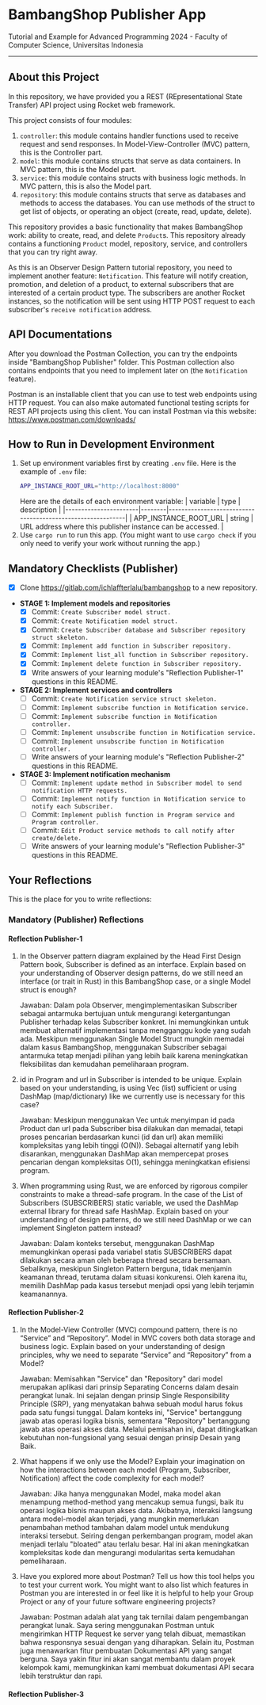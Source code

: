 # BambangShop Publisher App
Tutorial and Example for Advanced Programming 2024 - Faculty of Computer Science, Universitas Indonesia

---

## About this Project
In this repository, we have provided you a REST (REpresentational State Transfer) API project using Rocket web framework.

This project consists of four modules:
1.  `controller`: this module contains handler functions used to receive request and send responses.
    In Model-View-Controller (MVC) pattern, this is the Controller part.
2.  `model`: this module contains structs that serve as data containers.
    In MVC pattern, this is the Model part.
3.  `service`: this module contains structs with business logic methods.
    In MVC pattern, this is also the Model part.
4.  `repository`: this module contains structs that serve as databases and methods to access the databases.
    You can use methods of the struct to get list of objects, or operating an object (create, read, update, delete).

This repository provides a basic functionality that makes BambangShop work: ability to create, read, and delete `Product`s.
This repository already contains a functioning `Product` model, repository, service, and controllers that you can try right away.

As this is an Observer Design Pattern tutorial repository, you need to implement another feature: `Notification`.
This feature will notify creation, promotion, and deletion of a product, to external subscribers that are interested of a certain product type.
The subscribers are another Rocket instances, so the notification will be sent using HTTP POST request to each subscriber's `receive notification` address.

## API Documentations

After you download the Postman Collection, you can try the endpoints inside "BambangShop Publisher" folder.
This Postman collection also contains endpoints that you need to implement later on (the `Notification` feature).

Postman is an installable client that you can use to test web endpoints using HTTP request.
You can also make automated functional testing scripts for REST API projects using this client.
You can install Postman via this website: https://www.postman.com/downloads/

## How to Run in Development Environment
1.  Set up environment variables first by creating `.env` file.
    Here is the example of `.env` file:
    ```bash
    APP_INSTANCE_ROOT_URL="http://localhost:8000"
    ```
    Here are the details of each environment variable:
    | variable              | type   | description                                                |
    |-----------------------|--------|------------------------------------------------------------|
    | APP_INSTANCE_ROOT_URL | string | URL address where this publisher instance can be accessed. |
2.  Use `cargo run` to run this app.
    (You might want to use `cargo check` if you only need to verify your work without running the app.)

## Mandatory Checklists (Publisher)
-   [x] Clone https://gitlab.com/ichlaffterlalu/bambangshop to a new repository.
-   **STAGE 1: Implement models and repositories**
    -   [x] Commit: `Create Subscriber model struct.`
    -   [x] Commit: `Create Notification model struct.`
    -   [x] Commit: `Create Subscriber database and Subscriber repository struct skeleton.`
    -   [x] Commit: `Implement add function in Subscriber repository.`
    -   [x] Commit: `Implement list_all function in Subscriber repository.`
    -   [x] Commit: `Implement delete function in Subscriber repository.`
    -   [x] Write answers of your learning module's "Reflection Publisher-1" questions in this README.
-   **STAGE 2: Implement services and controllers**
    -   [ ] Commit: `Create Notification service struct skeleton.`
    -   [ ] Commit: `Implement subscribe function in Notification service.`
    -   [ ] Commit: `Implement subscribe function in Notification controller.`
    -   [ ] Commit: `Implement unsubscribe function in Notification service.`
    -   [ ] Commit: `Implement unsubscribe function in Notification controller.`
    -   [ ] Write answers of your learning module's "Reflection Publisher-2" questions in this README.
-   **STAGE 3: Implement notification mechanism**
    -   [ ] Commit: `Implement update method in Subscriber model to send notification HTTP requests.`
    -   [ ] Commit: `Implement notify function in Notification service to notify each Subscriber.`
    -   [ ] Commit: `Implement publish function in Program service and Program controller.`
    -   [ ] Commit: `Edit Product service methods to call notify after create/delete.`
    -   [ ] Write answers of your learning module's "Reflection Publisher-3" questions in this README.

## Your Reflections
This is the place for you to write reflections:

### Mandatory (Publisher) Reflections

#### Reflection Publisher-1
1. In the Observer pattern diagram explained by the Head First Design Pattern book, Subscriber is defined as an interface. 
Explain based on your understanding of Observer design patterns, do we still need an interface (or trait in Rust) in this 
BambangShop case, or a single Model struct is enough?

    Jawaban: Dalam pola Observer, mengimplementasikan Subscriber sebagai antarmuka bertujuan untuk mengurangi ketergantungan 
Publisher terhadap kelas Subscriber konkret. Ini memungkinkan untuk membuat alternatif implementasi tanpa mengganggu kode 
yang sudah ada. Meskipun menggunakan Single Model Struct mungkin memadai dalam kasus BambangShop, menggunakan Subscriber 
sebagai antarmuka tetap menjadi pilihan yang lebih baik karena meningkatkan fleksibilitas dan kemudahan pemeliharaan program.

2. id in Program and url in Subscriber is intended to be unique. Explain based on your understanding, is using Vec (list) 
sufficient or using DashMap (map/dictionary) like we currently use is necessary for this case?

   Jawaban: Meskipun menggunakan Vec untuk menyimpan id pada Product dan url pada Subscriber bisa dilakukan dan memadai, 
   tetapi proses pencarian berdasarkan kunci (id dan url) akan memiliki kompleksitas yang lebih tinggi (O(N)). Sebagai alternatif 
   yang lebih disarankan, menggunakan DashMap akan mempercepat proses pencarian dengan kompleksitas O(1), sehingga meningkatkan 
   efisiensi program.

3. When programming using Rust, we are enforced by rigorous compiler constraints to make a thread-safe program. In the case 
of the List of Subscribers (SUBSCRIBERS) static variable, we used the DashMap external library for thread safe HashMap. 
Explain based on your understanding of design patterns, do we still need DashMap or we can implement Singleton pattern instead?

    Jawaban: Dalam konteks tersebut, menggunakan DashMap memungkinkan operasi pada variabel statis SUBSCRIBERS dapat dilakukan 
secara aman oleh beberapa thread secara bersamaan. Sebaliknya, meskipun Singleton Pattern berguna, tidak menjamin keamanan 
thread, terutama dalam situasi konkurensi. Oleh karena itu, memilih DashMap pada kasus tersebut menjadi opsi yang lebih terjamin keamanannya.

#### Reflection Publisher-2
1. In the Model-View Controller (MVC) compound pattern, there is no “Service” and “Repository”. Model in MVC covers both 
data storage and business logic. Explain based on your understanding of design principles, why we need to separate “Service” 
and “Repository” from a Model?

    Jawaban: Memisahkan "Service" dan "Repository" dari model merupakan aplikasi dari prinsip Separating Concerns dalam desain 
perangkat lunak. Ini sejalan dengan prinsip Single Responsibility Principle (SRP), yang menyatakan bahwa sebuah modul harus 
fokus pada satu fungsi tunggal. Dalam konteks ini, "Service" bertanggung jawab atas operasi logika bisnis, sementara "Repository" 
bertanggung jawab atas operasi akses data. Melalui pemisahan ini, dapat ditingkatkan kebutuhan non-fungsional yang sesuai 
dengan prinsip Desain yang Baik.

2. What happens if we only use the Model? Explain your imagination on how the interactions between each model (Program, Subscriber, Notification) 
affect the code complexity for each model?

    Jawaban: Jika hanya menggunakan Model, maka model akan menampung method-method yang mencakup semua fungsi, baik itu operasi 
logika bisnis maupun akses data. Akibatnya, interaksi langsung antara model-model akan terjadi, yang mungkin memerlukan 
penambahan method tambahan dalam model untuk mendukung interaksi tersebut. Seiring dengan perkembangan program, model akan 
menjadi terlalu "bloated" atau terlalu besar. Hal ini akan meningkatkan kompleksitas kode dan mengurangi modularitas serta 
kemudahan pemeliharaan.

3. Have you explored more about Postman? Tell us how this tool helps you to test your current work. You might want to also 
list which features in Postman you are interested in or feel like it is helpful to help your Group Project or any of your 
future software engineering projects?

    Jawaban: Postman adalah alat yang tak ternilai dalam pengembangan perangkat lunak. Saya sering menggunakan Postman untuk 
mengirimkan HTTP Request ke server yang telah dibuat, memastikan bahwa responsnya sesuai dengan yang diharapkan. Selain itu, 
Postman juga menawarkan fitur pembuatan Dokumentasi API yang sangat berguna. Saya yakin fitur ini akan sangat membantu dalam 
proyek kelompok kami, memungkinkan kami membuat dokumentasi API secara lebih terstruktur dan rapi.

#### Reflection Publisher-3

